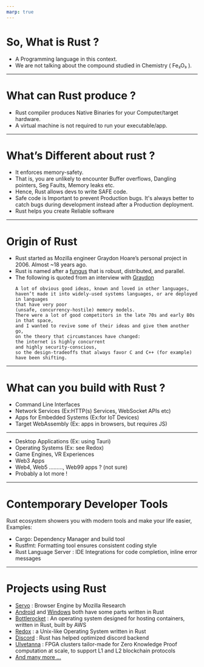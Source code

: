 ```yaml
---
marp: true
---
```


# So, What is Rust ?
- A Programming language in this context.
- We are not talking about the compound studied in Chemistry ( Fe₂O₃ ).

---

# What can Rust produce ?
- Rust compiler produces Native Binaries for your Computer/target hardware.
- A virtual machine is not required to run your executable/app.

---

# What’s Different about rust ?

- It enforces memory-safety.
- That is, you are unlikely to encounter Buffer overflows, Dangling pointers, Seg Faults, Memory leaks etc.
- Hence, Rust allows devs to write SAFE code.
- Safe code is Important to prevent Production bugs. It's always better to catch bugs during development instead after a Production deployment.
- Rust helps you create Reliable software

---

# Origin of Rust

- Rust started as Mozilla engineer Graydon Hoare’s personal project in 2006. Almost ~18 years ago.
- Rust is named after a [fungus](https://www.reddit.com/r/rust/comments/27jvdt/internet_archaeology_the_definitive_endall_source/) that is robust, distributed, and parallel.
- The following is quoted from an interview with [Graydon](https://www.infoq.com/news/2012/08/Interview-Rust/)
    ```
    A lot of obvious good ideas, known and loved in other languages, 
    haven’t made it into widely-used systems languages, or are deployed in languages 
    that have very poor 
    (unsafe, concurrency-hostile) memory models. 
    There were a lot of good competitors in the late 70s and early 80s in that space, 
    and I wanted to revive some of their ideas and give them another go, 
    on the theory that circumstances have changed: 
    the internet is highly concurrent 
    and highly security-conscious, 
    so the design-tradeoffs that always favor C and C++ (for example) have been shifting.
    ```

---

# What can you build with Rust ?

- Command Line Interfaces
- Network Services 
    (Ex:HTTP(s) Services, WebSocket APIs etc)
- Apps for Embedded Systems 
    (Ex:for IoT Devices)
- Target WebAssembly 
    (Ex: apps in browsers, but requires JS)

---

- Desktop Applications (Ex: using Tauri)
- Operating Systems (Ex: see Redox)
- Game Engines, VR Experiences
- Web3 Apps
- Web4, Web5 ………, Web99 apps ? (not sure)
- Probably a lot more !

---

# Contemporary Developer Tools

Rust ecosystem showers you with modern tools and make your life easier, Examples:

- Cargo: Dependency Manager and build tool
- Rustfmt: Formatting tool ensures consistent coding style
- Rust Language Server : IDE Integrations for code completion, inline error messages

---

# Projects using Rust

- [Servo](https://github.com/servo/servo) : Browser Engine by Mozilla Research
- [Android](https://security.googleblog.com/2021/04/rust-in-android-platform.html) and [Windows](https://www.theregister.com/2023/04/27/microsoft_windows_rust/) both have some parts written in Rust
- [Bottlerocket](https://aws.amazon.com/bottlerocket/) : An operating system designed for hosting containers, written in Rust, built by AWS
- [Redox](https://www.redox-os.org/) : a Unix-like Operating System written in Rust
- [Discord](https://discord.com/blog/why-discord-is-switching-from-go-to-rust) : Rust has helped optimized discord backend
- [Ulvetanna](https://www.ulvetanna.io/) : FPGA clusters tailor-made for Zero Knowledge Proof computation at scale, to support L1 and L2 blockchain protocols
- [And many more ...](https://github.com/search?q=language%3ARust&type=repositories&s=stars&o=desc)